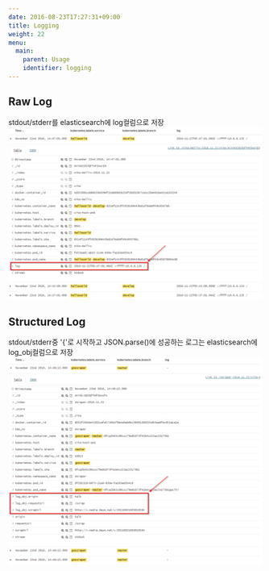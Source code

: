 ```yaml
---
date: 2016-08-23T17:27:31+09:00
title: Logging
weight: 22
menu:
  main:
    parent: Usage
    identifier: logging
---
```


## Raw Log
stdout/stderr를 elasticsearch에 log컬럼으로 저장
![RawLog](/images/usage/raw_log.png)

## Structured Log
stdout/stderr중 '{'로 시작하고 JSON.parse()에 성공하는 로그는 elasticsearch에 log_obj컬럼으로 저장
![StructuredLog](/images/usage/structured_log.png)